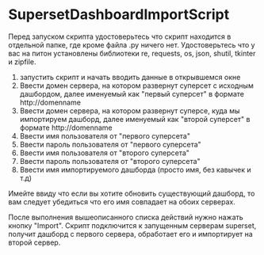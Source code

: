# SupersetDashboardImportScript
Перед запуском скрипта удостоверьтесь что скрипт находится в отдельной папке, где кроме файла  .py ничего нет. Удостоверьтесь что у вас на питон установлены библиотеки re, requests, os, json, shutil, tkinter и zipfile. 
1. запустить скрипт и начать вводить данные в открывшемся окне
2. Ввести домен сервера, на котором развернут суперсет с исходным дашбордом, далее именуемый как "первый суперсет" в формате http://domenname
3. Ввести домен сервера, на котором развернут суперсе, куда мы импортируем дашборд, далее именуемый как "второй суперсет" в формате http://domenname
4. Ввести имя пользователя от "первого суперсета"
5. Ввести пароль пользователя от "первого суперсета"
6. Ввести имя пользователя от "второго суперсета"
7. Ввести пароль пользователя от "второго суперсета"
8. Ввести имя импортируемого дашборда (просто имя, без кавычек и т.д)

Имейте ввиду что если вы хотите обновить существующий дашборд, то вам следует убедиться что его имя совпадает на обоих серверах.

После выполнения вышеописанного списка действий нужно нажать кнопку "Import". Скрипт подключится к запущенным серверам superset, получит дашборд с первого сервера, обработает его и импортирует на второй сервер.
